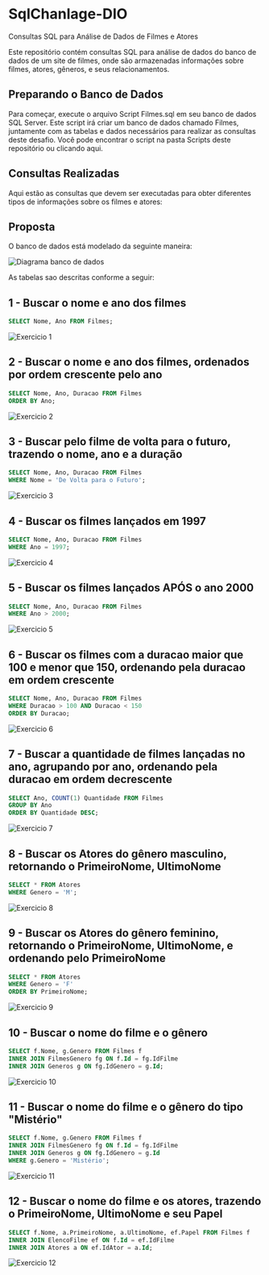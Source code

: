 # SqlChanlage-DIO

Consultas SQL para Análise de Dados de Filmes e Atores

Este repositório contém consultas SQL para análise de dados do banco de dados de um site de filmes, onde são armazenadas informações sobre filmes, atores, gêneros, e seus relacionamentos.

## Preparando o Banco de Dados
Para começar, execute o arquivo Script Filmes.sql em seu banco de dados SQL Server. Este script irá criar um banco de dados chamado Filmes, juntamente com as tabelas e dados necessários para realizar as consultas deste desafio. Você pode encontrar o script na pasta Scripts deste repositório ou clicando aqui.

## Consultas Realizadas
Aqui estão as consultas que devem ser executadas para obter diferentes tipos de informações sobre os filmes e atores:

## Proposta
O banco de dados está modelado da seguinte maneira:

![Diagrama banco de dados](Imagens/diagrama.png)

As tabelas sao descritas conforme a seguir:

## 1 - Buscar o nome e ano dos filmes
```sql
SELECT Nome, Ano FROM Filmes;
```
![Exercicio 1](Imagens/1.png)

## 2 - Buscar o nome e ano dos filmes, ordenados por ordem crescente pelo ano
```sql
SELECT Nome, Ano, Duracao FROM Filmes
ORDER BY Ano;
```
![Exercicio 2](Imagens/2.png)

## 3 - Buscar pelo filme de volta para o futuro, trazendo o nome, ano e a duração
```sql
SELECT Nome, Ano, Duracao FROM Filmes
WHERE Nome = 'De Volta para o Futuro';
```
![Exercicio 3](Imagens/3.png)

## 4 - Buscar os filmes lançados em 1997
```sql
SELECT Nome, Ano, Duracao FROM Filmes
WHERE Ano = 1997;
```
![Exercicio 4](Imagens/4.png)

## 5 - Buscar os filmes lançados APÓS o ano 2000
```sql
SELECT Nome, Ano, Duracao FROM Filmes
WHERE Ano > 2000;
```
![Exercicio 5](Imagens/5.png)

## 6 - Buscar os filmes com a duracao maior que 100 e menor que 150, ordenando pela duracao em ordem crescente
```sql
SELECT Nome, Ano, Duracao FROM Filmes
WHERE Duracao > 100 AND Duracao < 150
ORDER BY Duracao;
```
![Exercicio 6](Imagens/6.png)

## 7 - Buscar a quantidade de filmes lançadas no ano, agrupando por ano, ordenando pela duracao em ordem decrescente
```sql
SELECT Ano, COUNT(1) Quantidade FROM Filmes
GROUP BY Ano
ORDER BY Quantidade DESC;
```
![Exercicio 7](Imagens/7.png)

## 8 - Buscar os Atores do gênero masculino, retornando o PrimeiroNome, UltimoNome
```sql
SELECT * FROM Atores
WHERE Genero = 'M';
```
![Exercicio 8](Imagens/8.png)

## 9 - Buscar os Atores do gênero feminino, retornando o PrimeiroNome, UltimoNome, e ordenando pelo PrimeiroNome
```sql
SELECT * FROM Atores
WHERE Genero = 'F'
ORDER BY PrimeiroNome;

```
![Exercicio 9](Imagens/9.png)

## 10 - Buscar o nome do filme e o gênero
```sql
SELECT f.Nome, g.Genero FROM Filmes f
INNER JOIN FilmesGenero fg ON f.Id = fg.IdFilme
INNER JOIN Generos g ON fg.IdGenero = g.Id;
```
![Exercicio 10](Imagens/10.png)

## 11 - Buscar o nome do filme e o gênero do tipo "Mistério"
```sql
SELECT f.Nome, g.Genero FROM Filmes f
INNER JOIN FilmesGenero fg ON f.Id = fg.IdFilme
INNER JOIN Generos g ON fg.IdGenero = g.Id
WHERE g.Genero = 'Mistério';
```
![Exercicio 11](Imagens/11.png)

## 12 - Buscar o nome do filme e os atores, trazendo o PrimeiroNome, UltimoNome e seu Papel
```sql
SELECT f.Nome, a.PrimeiroNome, a.UltimoNome, ef.Papel FROM Filmes f
INNER JOIN ElencoFilme ef ON f.Id = ef.IdFilme
INNER JOIN Atores a ON ef.IdAtor = a.Id;
```
![Exercicio 12](Imagens/12.png)
